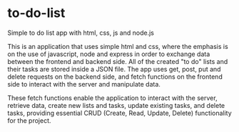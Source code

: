 # to-do-list
Simple to do list app with html, css, js and node.js

This is an application that uses simple html and css, where the emphasis is on the use of javascript, node and express in order to exchange data between the frontend and backend side.
All of the created "to do" lists and their tasks are stored inside a JSON file.
The app uses get, post, put and delete requests on the backend side, and fetch functions on the frontend side to interact with the server and manipulate data.

These fetch functions enable the application to interact with the server, retrieve data, create new lists and tasks, update existing tasks, and delete tasks, providing essential CRUD (Create, Read, Update, Delete) functionality for the project.
